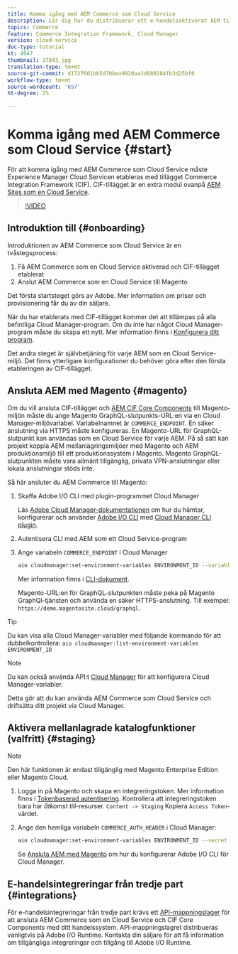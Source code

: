 ```yaml
---
title: Komma igång med AEM Commerce som Cloud Service
description: Lär dig hur du distribuerar ett e-handelsaktiverat AEM till ett AEM som körs som en molntjänstmiljö. Använd funktionerna i Adobe Cloud Manager och en CI/CD-pipeline för att bygga Venia-referensbutiken till en körbar miljö.
topics: Commerce
feature: Commerce Integration Framework, Cloud Manager
version: cloud-service
doc-type: tutorial
kt: 4947
thumbnail: 37843.jpg
translation-type: tm+mt
source-git-commit: d1727601bb5d70bea9920aa1d680284fb3d25bf0
workflow-type: tm+mt
source-wordcount: '657'
ht-degree: 2%

---
```



# Komma igång med AEM Commerce som Cloud Service {#start}

För att komma igång med AEM Commerce som Cloud Service måste Experience Manager Cloud Servicen etableras med tillägget Commerce Integration Framework (CIF). CIF-tillägget är en extra modul ovanpå [AEM Sites som en Cloud Service](https://docs.adobe.com/content/help/en/experience-manager-cloud-service/sites/home.html).

>[!VIDEO](https://video.tv.adobe.com/v/37843?quality=12&learn=on)

## Introduktion till {#onboarding}

Introduktionen av AEM Commerce som Cloud Service är en tvåstegsprocess:

1. Få AEM Commerce som en Cloud Service aktiverad och CIF-tillägget etablerat
2. Anslut AEM Commerce som en Cloud Service till Magento

Det första startsteget görs av Adobe. Mer information om priser och provisionering får du av din säljare.

När du har etablerats med CIF-tillägget kommer det att tillämpas på alla befintliga Cloud Manager-program. Om du inte har något Cloud Manager-program måste du skapa ett nytt. Mer information finns i [Konfigurera ditt program](https://docs.adobe.com/content/help/en/experience-manager-cloud-manager/using/getting-started/setting-up-program.html).

Det andra steget är självbetjäning för varje AEM som en Cloud Service-miljö. Det finns ytterligare konfigurationer du behöver göra efter den första etableringen av CIF-tillägget.

## Ansluta AEM med Magento {#magento}

Om du vill ansluta CIF-tillägget och [AEM CIF Core Components](https://github.com/adobe/aem-core-cif-components) till Magento-miljön måste du ange Magento GraphQL-slutpunkts-URL:en via en Cloud Manager-miljövariabel. Variabelnamnet är `COMMERCE_ENDPOINT`. En säker anslutning via HTTPS måste konfigureras.
En Magento-URL för GraphQL-slutpunkt kan användas som en Cloud Service för varje AEM. På så sätt kan projekt koppla AEM mellanlagringsmiljöer med Magento och AEM produktionsmiljö till ett produktionssystem i Magento. Magento GraphQL-slutpunkten måste vara allmänt tillgänglig, privata VPN-anslutningar eller lokala anslutningar stöds inte.

Så här ansluter du AEM Commerce till Magento:

1. Skaffa Adobe I/O CLI med plugin-programmet Cloud Manager

   Läs [Adobe Cloud Manager-dokumentationen](https://docs.adobe.com/content/help/en/experience-manager-cloud-manager/using/introduction-to-cloud-manager.html) om hur du hämtar, konfigurerar och använder [Adobe I/O CLI](https://github.com/adobe/aio-cli) med [Cloud Manager CLI plugin](https://github.com/adobe/aio-cli-plugin-cloudmanager).

2. Autentisera CLI med AEM som ett Cloud Service-program

3. Ange variabeln `COMMERCE_ENDPOINT` i Cloud Manager

   ```bash
   aio cloudmanager:set-environment-variables ENVIRONMENT_ID --variable COMMERCE_ENDPOINT "<Magento GraphQL endpoint URL>"
   ```

   Mer information finns i [CLI-dokument](https://github.com/adobe/aio-cli-plugin-cloudmanager#aio-cloudmanagerset-environment-variables-environmentid).

   Magento-URL:en för GraphQL-slutpunkten måste peka på Magento GraphQl-tjänsten och använda en säker HTTPS-anslutning. Till exempel: `https://demo.magentosite.cloud/graphql`.

>[!TIP]
>
>Du kan visa alla Cloud Manager-variabler med följande kommando för att dubbelkontrollera: `aio cloudmanager:list-environment-variables ENVIRONMENT_ID`

>[!NOTE]
>
>Du kan också använda API:t [Cloud Manager](https://www.adobe.io/apis/experiencecloud/cloud-manager/docs.html) för att konfigurera Cloud Manager-variabler.

Detta gör att du kan använda AEM Commerce som Cloud Service och driftsätta ditt projekt via Cloud Manager.

## Aktivera mellanlagrade katalogfunktioner (valfritt) {#staging}

>[!NOTE]
>
>Den här funktionen är endast tillgänglig med Magento Enterprise Edition eller Magento Cloud.

1. Logga in på Magento och skapa en integreringstoken. Mer information finns i [Tokenbaserad autentisering](https://devdocs.magento.com/guides/v2.4/get-started/authentication/gs-authentication-token.html#integration-tokens). Kontrollera att integreringstoken bara har *åtkomst till*-resurser. `Content -> Staging` Kopiera `Access Token`-värdet.

1. Ange den hemliga variabeln `COMMERCE_AUTH_HEADER` i Cloud Manager:

   ```bash
   aio cloudmanager:set-environment-variables ENVIRONMENT_ID --secret COMMERCE_AUTH_HEADER "Authorization: Bearer <Access Token>"
   ```

   Se [Ansluta AEM med Magento](#magento) om hur du konfigurerar Adobe I/O CLI för Cloud Manager.

## E-handelsintegreringar från tredje part {#integrations}

För e-handelsintegreringar från tredje part krävs ett [API-mappningslager](architecture/third-party.md) för att ansluta AEM Commerce som en Cloud Service och CIF Core Components med ditt handelssystem. API-mappningslagret distribueras vanligtvis på Adobe I/O Runtime. Kontakta din säljare för att få information om tillgängliga integreringar och tillgång till Adobe I/O Runtime.
